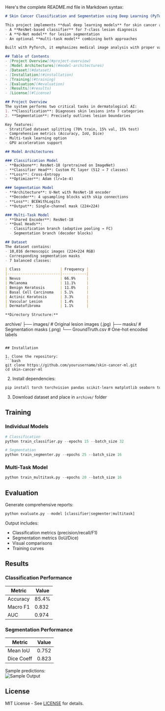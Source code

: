 Here's the complete README.md file in Markdown syntax:

```markdown
# Skin Cancer Classification and Segmentation using Deep Learning (PyTorch)

This project implements **dual deep learning models** for skin cancer analysis:
- A **ResNet-based classifier** for 7-class lesion diagnosis
- A **U-Net model** for lesion segmentation
- An optional **multi-task model** combining both approaches

Built with PyTorch, it emphasizes medical image analysis with proper validation and performance metrics.

## Table of Contents
- [Project Overview](#project-overview)
- [Model Architectures](#model-architectures)
- [Dataset](#dataset)
- [Installation](#installation)
- [Training](#training)
- [Evaluation](#evaluation)
- [Results](#results)
- [License](#license)

## Project Overview
The system performs two critical tasks in dermatological AI:
1. **Classification**: Diagnoses skin lesions into 7 categories
2. **Segmentation**: Precisely outlines lesion boundaries

Key features:
- Stratified dataset splitting (70% train, 15% val, 15% test)
- Comprehensive metrics (Accuracy, IoU, Dice)
- Multi-task learning option
- GPU acceleration support

## Model Architectures

### Classification Model
- **Backbone**: ResNet-18 (pretrained on ImageNet)
- **Classifier Head**: Custom FC layer (512 → 7 classes)
- **Loss**: Cross-Entropy
- **Optimizer**: Adam (lr=1e-4)

### Segmentation Model
- **Architecture**: U-Net with ResNet-18 encoder
- **Decoder**: 4 upsampling blocks with skip connections
- **Loss**: BCEWithLogits
- **Output**: Single-channel mask (224×224)

### Multi-Task Model
- **Shared Encoder**: ResNet-18
- **Dual Heads**:
  - Classification branch (adaptive pooling → FC)
  - Segmentation branch (decoder blocks)

## Dataset
The dataset contains:
- 10,016 dermoscopic images (224×224 RGB)
- Corresponding segmentation masks
- 7 balanced classes:

| Class                  | Frequency |
|------------------------|-----------|
| Nevus                  | 66.9%     |
| Melanoma               | 11.1%     |
| Benign Keratosis       | 11.0%     |
| Basal Cell Carcinoma   | 5.1%      |
| Actinic Keratosis      | 3.3%      |
| Vascular Lesion        | 1.4%      |
| Dermatofibroma         | 1.1%      |

**Directory Structure:**
```
archive/
├── images/          # Original lesion images (.jpg)
├── masks/           # Segmentation masks (.png)
└── GroundTruth.csv  # One-hot encoded labels
```

## Installation

1. Clone the repository:
```bash
git clone https://github.com/yourusername/skin-cancer-ml.git
cd skin-cancer-ml
```

2. Install dependencies:
```bash
pip install torch torchvision pandas scikit-learn matplotlib seaborn tqdm pillow
```

3. Download dataset and place in `archive/` folder

## Training

### Individual Models
```python
# Classification
python train_classifier.py --epochs 15 --batch_size 32

# Segmentation 
python train_segmenter.py --epochs 25 --batch_size 16
```

### Multi-Task Model
```python
python train_multitask.py --epochs 20 --batch_size 16
```

## Evaluation

Generate comprehensive reports:
```python
python evaluate.py --model [classifier|segmenter|multitask]
```

Output includes:
- Classification metrics (precision/recall/F1)
- Segmentation metrics (IoU/Dice)
- Visual comparisons
- Training curves

## Results

### Classification Performance
| Metric       | Value   |
|--------------|---------|
| Accuracy     | 85.4%   |
| Macro F1     | 0.832   |
| AUC          | 0.974   |

### Segmentation Performance
| Metric       | Value   |
|--------------|---------|
| Mean IoU     | 0.752   |
| Dice Coeff   | 0.823   |

Sample predictions:  
![Sample Output](docs/sample_prediction.png)

## License
MIT License - See [LICENSE](LICENSE) for details.
```
